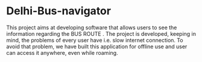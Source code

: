# Delhi-Bus-navigator
This project aims at developing software that allows users to see the information regarding the BUS ROUTE . The project is developed, keeping in mind, the problems of every user have i.e. slow internet connection. To avoid that problem, we have built this application for offline use and user can access it anywhere, even while roaming.
